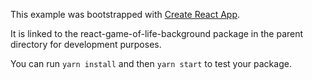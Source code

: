 This example was bootstrapped with [Create React App](https://github.com/facebook/create-react-app).

It is linked to the react-game-of-life-background package in the parent directory for development purposes.

You can run `yarn install` and then `yarn start` to test your package.
